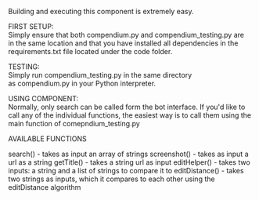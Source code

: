Building and executing this component is extremely easy.

FIRST SETUP:   
Simply ensure that both compendium.py and compendium_testing.py are   
in the same location and that you have installed all dependencies in 
the requirements.txt file located under the code folder.   

TESTING:   
Simply run compendium_testing.py in the same directory   
as compendium.py in your Python interpreter.   

USING COMPONENT:   
Normally, only search can be called form the bot interface. If you'd like to call
any of the individual functions, the easiest way is to call them using the main 
function of comepndium_testing.py   

AVAILABLE FUNCTIONS

search() - takes as input an array of strings
screenshot() - takes as input a url as a string
getTitle() - takes a string url as input
editHelper() - takes two inputs: a string and a list of 
    strings to compare it to
editDistance() - takes two strings as inputs, which it 
    compares to each other using the editDistance algorithm
